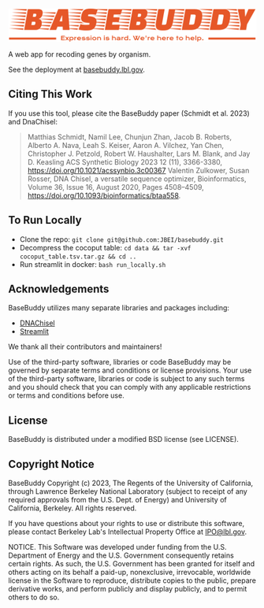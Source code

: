 <p align="center">
  <img src="resources/logo/svg/logo-no-background.svg" />
</p>

A web app for recoding genes by organism.

See the deployment at [basebuddy.lbl.gov](https://basebuddy.lbl.gov).

## Citing This Work

If you use this tool, please cite the BaseBuddy paper (Schmidt et al. 2023) and DnaChisel:

> Matthias Schmidt, Namil Lee, Chunjun Zhan, Jacob B. Roberts, Alberto A. Nava, Leah S. Keiser, Aaron A. Vilchez, Yan Chen, Christopher J. Petzold, Robert W. Haushalter, Lars M. Blank, and Jay D. Keasling
ACS Synthetic Biology 2023 12 (11), 3366-3380, https://doi.org/10.1021/acssynbio.3c00367
> Valentin Zulkower, Susan Rosser, DNA Chisel, a versatile sequence optimizer, Bioinformatics, Volume 36, Issue 16, August 2020, Pages 4508–4509, https://doi.org/10.1093/bioinformatics/btaa558.

## To Run Locally

* Clone the repo: `git clone git@github.com:JBEI/basebuddy.git`
* Decompress the cocoput table: `cd data && tar -xvf cocoput_table.tsv.tar.gz && cd ..`
* Run streamlit in docker: `bash run_locally.sh`

## Acknowledgements

BaseBuddy utilizes many separate libraries and packages including:

- [DNAChisel](https://github.com/Edinburgh-Genome-Foundry/DnaChisel)
- [Streamlit](https://github.com/streamlit/streamlit)

We thank all their contributors and maintainers!

Use of the third-party software, libraries or code BaseBuddy may be governed by separate terms and conditions or license provisions. Your use of the third-party software, libraries or code is subject to any such terms and you should check that you can comply with any applicable restrictions or terms and conditions before use.

## License

BaseBuddy is distributed under a modified BSD license (see LICENSE).

## Copyright Notice

BaseBuddy Copyright (c) 2023, The Regents of the University of California,
through Lawrence Berkeley National Laboratory (subject to receipt of
any required approvals from the U.S. Dept. of Energy) and University 
of California, Berkeley. All rights reserved.

If you have questions about your rights to use or distribute this software,
please contact Berkeley Lab's Intellectual Property Office at
IPO@lbl.gov.

NOTICE.  This Software was developed under funding from the U.S. Department
of Energy and the U.S. Government consequently retains certain rights.  As
such, the U.S. Government has been granted for itself and others acting on
its behalf a paid-up, nonexclusive, irrevocable, worldwide license in the
Software to reproduce, distribute copies to the public, prepare derivative 
works, and perform publicly and display publicly, and to permit others to do so.
